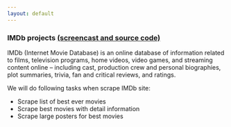 ```yaml
---
layout: default
---
```


### IMDb projects [(screencast and source code)](https://www.udemy.com/course/python-master-web-scraping-course-doing-20-real-projects/?couponCode=MASTERWEBSCRAPING2)

IMDb (Internet Movie Database) is an online database of information related to films, television programs, home videos, video games, and streaming content online – including cast, production crew and personal biographies, plot summaries, trivia, fan and critical reviews, and ratings.

We will do following tasks when scrape IMDb site:

* Scrape list of best ever movies
* Scrape best movies with detail information
* Scrape large posters for best movies


<!-- ### Mission 1 : scrape list of best ever movies

Access this [url](https://www.imdb.com/chart/top?ref_=nv_mv_250) , a list of 250 best ever movies will show up. In this mission, we will try to scrape all of this movie title.

![](images/2019-08-03_16-48-41.jpg)



Let do some inspection, we easy see that entire list is inside `table` tag with class `chart`

![](images/2019-08-03_17-41-54.jpg)

And each individual movie is inside `td` tag with class `titleColumn`

![](images/2019-08-03_17-46-43.jpg)

So we have following code to scrape all movies title

```python
from bs4 import  BeautifulSoup
from selenium import webdriver

chrome_driver_path = r'C:\chromedriver_win32\chromedriver.exe'
driver = webdriver.Chrome(executable_path=chrome_driver_path)

url = 'https://www.imdb.com/chart/top?ref_=nv_mv_250'
driver.get(url)
soup = BeautifulSoup(driver.page_source,'lxml')

# search for table contain all title
table = soup.find('table', class_ = 'chart')

# search for each individual title
for td in table.find_all('td', class_ = 'titleColumn'):
	
	# get title and clean it up
	print(td.text.strip().replace('\n','').replace('      ',''))
```

And then running above code we will have following result

```python
"""
1.The Shawshank Redemption(1994)
2.The Godfather(1972)
3.The Godfather: Part II(1974)
4.The Dark Knight(2008)
5.12 Angry Men(1957)
6.Schindler's List(1993)
7.The Lord of the Rings: The Return of the King(2003)
8.Pulp Fiction(1994)
9.The Good, the Bad and the Ugly(1966)
10.Fight Club(1999)
"""
```



### Mission 2 : scrape list of best ever movies with detail infor (try it your self)

From above full title we could extract following information

* Rank
* Movie title
* Year of show
* Link to detail page

Let try your self to scrape all above information. And out put print out should as following

```python
"""
rank   :  1
titele :  The Shawshank Redemption
year   :  1994
link   :  /title/tt0111161/?pf_rd_m=A2FGELUUNOQJNL&pf_rd_p=e31d89dd-322d-4646-8962-327b42fe94b1&pf_rd_r=5J8K5RAZ3N1Q80SH0JMQ&pf_rd_s=center-1&pf_rd_t=15506&pf_rd_i=top&ref_=chttp_tt_1


rank   :  2
titele :  The Godfather
year   :  1972
link   :  /title/tt0068646/?pf_rd_m=A2FGELUUNOQJNL&pf_rd_p=e31d89dd-322d-4646-8962-327b42fe94b1&pf_rd_r=5J8K5RAZ3N1Q80SH0JMQ&pf_rd_s=center-1&pf_rd_t=15506&pf_rd_i=top&ref_=chttp_tt_2
"""
```



### Mission 3 : Scrape large poster for all movies (try it your self)

With each individual movie, when click to detail link, detail page will show up. In detail page contain large poster that we want to scrape in this mission.

![](images/2019-08-03_18-14-02.jpg)



Let's try your self to scrape these posters, it will be very interesting. Result should as below

<video width="700" height="500" controls>  
    <source src="images/poster.mp4" type="video/mp4">
</video> -->

